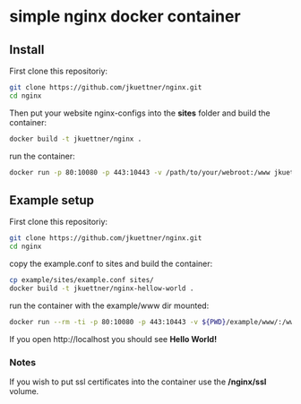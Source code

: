 # simple nginx docker container

## Install
First clone this repositoriy:
```sh
git clone https://github.com/jkuettner/nginx.git
cd nginx
```
Then put your website nginx-configs into the **sites** folder and build the container:
```sh
docker build -t jkuettner/nginx .
```
run the container:
```sh
docker run -p 80:10080 -p 443:10443 -v /path/to/your/webroot:/www jkuettner/docker
```

## Example setup
First clone this repositoriy:
```sh
git clone https://github.com/jkuettner/nginx.git
cd nginx
```
copy the example.conf to sites and build the container:
```sh
cp example/sites/example.conf sites/
docker build -t jkuettner/nginx-hellow-world .
```
run the container with the example/www dir mounted:
```sh
docker run --rm -ti -p 80:10080 -p 443:10443 -v ${PWD}/example/www/:/www jkuettner/nginx-hellow-world .
```

If you open http://localhost you should see **Hello World!**

### Notes
If you wish to put ssl certificates into the container use the **/nginx/ssl** volume.